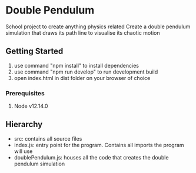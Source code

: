 # Double Pendulum

School project to create anything physics related
Create a double pendulum simulation that draws its path line to visualise its chaotic motion

## Getting Started

1. use command "npm install" to install dependencies
2. use command "npm run develop" to run development build
3. open index.html in dist folder on your browser of choice

### Prerequisites

1. Node v12.14.0

## Hierarchy

- src: contains all source files
- index.js: entry point for the program. Contains all imports the program will use
- doublePendulum.js: houses all the code that creates the double pendulum simulation
